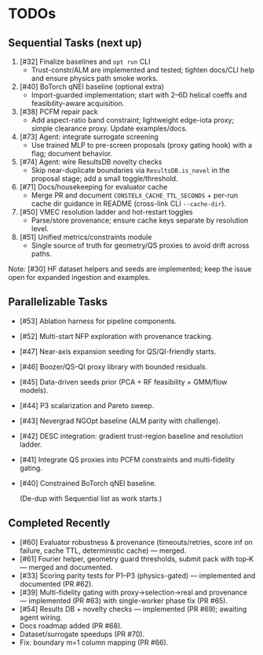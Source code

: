 # TODOs

## Sequential Tasks (next up)
1. [#32] Finalize baselines and `opt run` CLI
   - Trust-constr/ALM are implemented and tested; tighten docs/CLI help and ensure physics path smoke works.
2. [#40] BoTorch qNEI baseline (optional extra)
   - Import-guarded implementation; start with 2–6D helical coeffs and feasibility-aware acquisition.
3. [#38] PCFM repair pack
   - Add aspect-ratio band constraint; lightweight edge-iota proxy; simple clearance proxy. Update examples/docs.
4. [#73] Agent: integrate surrogate screening
   - Use trained MLP to pre-screen proposals (proxy gating hook) with a flag; document behavior.
5. [#74] Agent: wire ResultsDB novelty checks
   - Skip near-duplicate boundaries via `ResultsDB.is_novel` in the proposal stage; add a small toggle/threshold.
6. [#71] Docs/housekeeping for evaluator cache
   - Merge PR and document `CONSTELX_CACHE_TTL_SECONDS` + per-run cache dir guidance in README (cross-link CLI `--cache-dir`).
7. [#50] VMEC resolution ladder and hot-restart toggles
   - Parse/store provenance; ensure cache keys separate by resolution level.
8. [#51] Unified metrics/constraints module
   - Single source of truth for geometry/QS proxies to avoid drift across paths.

Note: [#30] HF dataset helpers and seeds are implemented; keep the issue open for expanded ingestion and examples.

## Parallelizable Tasks
- [#53] Ablation harness for pipeline components.
- [#52] Multi-start NFP exploration with provenance tracking.
- [#47] Near-axis expansion seeding for QS/QI-friendly starts.
- [#46] Boozer/QS–QI proxy library with bounded residuals.
- [#45] Data-driven seeds prior (PCA + RF feasibility + GMM/flow models).
- [#44] P3 scalarization and Pareto sweep.
- [#43] Nevergrad NGOpt baseline (ALM parity with challenge).
- [#42] DESC integration: gradient trust-region baseline and resolution ladder.
- [#41] Integrate QS proxies into PCFM constraints and multi-fidelity gating.
- [#40] Constrained BoTorch qNEI baseline.

  (De-dup with Sequential list as work starts.)

## Completed Recently
- [#60] Evaluator robustness & provenance (timeouts/retries, score inf on failure, cache TTL, deterministic cache) — merged.
- [#61] Fourier helper, geometry guard thresholds, submit pack with top‑K — merged and documented.
- [#33] Scoring parity tests for P1–P3 (physics-gated) — implemented and documented (PR #62).
- [#39] Multi-fidelity gating with proxy→selection→real and provenance — implemented (PR #63) with single-worker phase fix (PR #65).
- [#54] Results DB + novelty checks — implemented (PR #69); awaiting agent wiring.
- Docs roadmap added (PR #68).
- Dataset/surrogate speedups (PR #70).
- Fix: boundary m=1 column mapping (PR #66).
